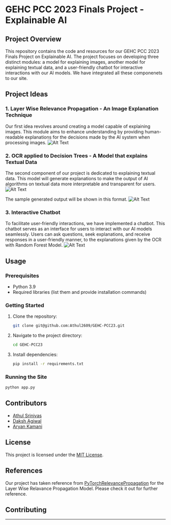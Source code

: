 # GEHC PCC 2023 Finals Project - Explainable AI

## Project Overview
This repository contains the code and resources for our GEHC PCC 2023 Finals Project on Explainable AI. The project focuses on developing three distinct modules: a model for explaining images, another model for explaining textual data, and a user-friendly chatbot for interactive interactions with our AI models. We have integrated all these componenets to our site.

## Project Ideas

### 1. Layer Wise Relevance Propagation - An Image Explanation Technique
Our first idea revolves around creating a model capable of explaining images. This module aims to enhance understanding by providing human-readable explanations for the decisions made by the AI system when processing images.
![Alt Text](https://private-user-images.githubusercontent.com/111687365/272556366-961cb52a-64a5-466a-94eb-918047442d84.png?jwt=eyJhbGciOiJIUzI1NiIsInR5cCI6IkpXVCJ9.eyJpc3MiOiJnaXRodWIuY29tIiwiYXVkIjoicmF3LmdpdGh1YnVzZXJjb250ZW50LmNvbSIsImtleSI6ImtleTEiLCJleHAiOjE2OTY0MTg4NzEsIm5iZiI6MTY5NjQxODU3MSwicGF0aCI6Ii8xMTE2ODczNjUvMjcyNTU2MzY2LTk2MWNiNTJhLTY0YTUtNDY2YS05NGViLTkxODA0NzQ0MmQ4NC5wbmc_WC1BbXotQWxnb3JpdGhtPUFXUzQtSE1BQy1TSEEyNTYmWC1BbXotQ3JlZGVudGlhbD1BS0lBSVdOSllBWDRDU1ZFSDUzQSUyRjIwMjMxMDA0JTJGdXMtZWFzdC0xJTJGczMlMkZhd3M0X3JlcXVlc3QmWC1BbXotRGF0ZT0yMDIzMTAwNFQxMTIyNTFaJlgtQW16LUV4cGlyZXM9MzAwJlgtQW16LVNpZ25hdHVyZT01NTM0OWEzOGIzY2UxNWJmMjRiNmEyODRlMTc2MGYyYjg1NTA4N2ExZGZlYTk1ZTA5YTAwZGE1ZWU4ODNjMWY2JlgtQW16LVNpZ25lZEhlYWRlcnM9aG9zdCZhY3Rvcl9pZD0wJmtleV9pZD0wJnJlcG9faWQ9MCJ9.Fdibf2XH99_sXZ3rEIX0CILzEQAQkwCvQnp4uTCVgA8)

### 2. OCR applied to Decision Trees - A Model that explains Textual Data
The second component of our project is dedicated to explaining textual data. This model will generate explanations to make the output of AI algorithms on textual data more interpretable and transparent for users.
![Alt Text](https://private-user-images.githubusercontent.com/111687365/272557286-3980b16e-3e88-4eb4-8cf6-26eaa4ac0751.png?jwt=eyJhbGciOiJIUzI1NiIsInR5cCI6IkpXVCJ9.eyJpc3MiOiJnaXRodWIuY29tIiwiYXVkIjoicmF3LmdpdGh1YnVzZXJjb250ZW50LmNvbSIsImtleSI6ImtleTEiLCJleHAiOjE2OTY0MTg5NjEsIm5iZiI6MTY5NjQxODY2MSwicGF0aCI6Ii8xMTE2ODczNjUvMjcyNTU3Mjg2LTM5ODBiMTZlLTNlODgtNGViNC04Y2Y2LTI2ZWFhNGFjMDc1MS5wbmc_WC1BbXotQWxnb3JpdGhtPUFXUzQtSE1BQy1TSEEyNTYmWC1BbXotQ3JlZGVudGlhbD1BS0lBSVdOSllBWDRDU1ZFSDUzQSUyRjIwMjMxMDA0JTJGdXMtZWFzdC0xJTJGczMlMkZhd3M0X3JlcXVlc3QmWC1BbXotRGF0ZT0yMDIzMTAwNFQxMTI0MjFaJlgtQW16LUV4cGlyZXM9MzAwJlgtQW16LVNpZ25hdHVyZT00NGRiNTQ4OTEzMWZlMzk1YzBiN2QzMTg0YmZiZGNlYmMwZGI5YTY2MWFjYjIyOWNkMGY1YWIyZDI3ZTU5MjI0JlgtQW16LVNpZ25lZEhlYWRlcnM9aG9zdCZhY3Rvcl9pZD0wJmtleV9pZD0wJnJlcG9faWQ9MCJ9.Q7Hpn6M8xlLv_tl4FkJG9dXvEK5U2NNBg3J4eO9_0YE)

The sample generated output will be shown in this format.
![Alt Text](https://private-user-images.githubusercontent.com/111687365/272557509-f0a3247d-b2bf-4be8-97a2-8ec2c70e603e.png?jwt=eyJhbGciOiJIUzI1NiIsInR5cCI6IkpXVCJ9.eyJpc3MiOiJnaXRodWIuY29tIiwiYXVkIjoicmF3LmdpdGh1YnVzZXJjb250ZW50LmNvbSIsImtleSI6ImtleTEiLCJleHAiOjE2OTY0MTg5OTgsIm5iZiI6MTY5NjQxODY5OCwicGF0aCI6Ii8xMTE2ODczNjUvMjcyNTU3NTA5LWYwYTMyNDdkLWIyYmYtNGJlOC05N2EyLThlYzJjNzBlNjAzZS5wbmc_WC1BbXotQWxnb3JpdGhtPUFXUzQtSE1BQy1TSEEyNTYmWC1BbXotQ3JlZGVudGlhbD1BS0lBSVdOSllBWDRDU1ZFSDUzQSUyRjIwMjMxMDA0JTJGdXMtZWFzdC0xJTJGczMlMkZhd3M0X3JlcXVlc3QmWC1BbXotRGF0ZT0yMDIzMTAwNFQxMTI0NThaJlgtQW16LUV4cGlyZXM9MzAwJlgtQW16LVNpZ25hdHVyZT01MTdjOWUzNGM5ZDNkZGQ3ZWIwY2JhNDcwNjI4YzEyZDkwMzMzYTliZmY0ZjhhYjI5NjliYmU2ZGZhMjQwOTdlJlgtQW16LVNpZ25lZEhlYWRlcnM9aG9zdCZhY3Rvcl9pZD0wJmtleV9pZD0wJnJlcG9faWQ9MCJ9.5ZUyFHpLXMaULiXSRAWyM_hj7_Tpq3ksycgtg-m3-wc)

### 3. Interactive Chatbot
To facilitate user-friendly interactions, we have implemented a chatbot. This chatbot serves as an interface for users to interact with our AI models seamlessly. Users can ask questions, seek explanations, and receive responses in a user-friendly manner, to the explanations given by the OCR with Random Forest Model.
![Alt Text](https://private-user-images.githubusercontent.com/111687365/272555638-12164b56-10d1-4391-8489-b95da9da0419.png?jwt=eyJhbGciOiJIUzI1NiIsInR5cCI6IkpXVCJ9.eyJpc3MiOiJnaXRodWIuY29tIiwiYXVkIjoicmF3LmdpdGh1YnVzZXJjb250ZW50LmNvbSIsImtleSI6ImtleTEiLCJleHAiOjE2OTY0MTg0MzgsIm5iZiI6MTY5NjQxODEzOCwicGF0aCI6Ii8xMTE2ODczNjUvMjcyNTU1NjM4LTEyMTY0YjU2LTEwZDEtNDM5MS04NDg5LWI5NWRhOWRhMDQxOS5wbmc_WC1BbXotQWxnb3JpdGhtPUFXUzQtSE1BQy1TSEEyNTYmWC1BbXotQ3JlZGVudGlhbD1BS0lBSVdOSllBWDRDU1ZFSDUzQSUyRjIwMjMxMDA0JTJGdXMtZWFzdC0xJTJGczMlMkZhd3M0X3JlcXVlc3QmWC1BbXotRGF0ZT0yMDIzMTAwNFQxMTE1MzhaJlgtQW16LUV4cGlyZXM9MzAwJlgtQW16LVNpZ25hdHVyZT00OWQ4ZWI5NTY1Nzg2OTliODlhOGUwNTJiN2M2MTA0YmRmZDU4NGJiZDkwNGE0NmMxNTNmNmIyMWZjZTMzMjk1JlgtQW16LVNpZ25lZEhlYWRlcnM9aG9zdCZhY3Rvcl9pZD0wJmtleV9pZD0wJnJlcG9faWQ9MCJ9.NXpiUjkJ31ZvCJyF_nqG_7xJ4qnCJf9QkoDPw8j7SXA)

## Usage

### Prerequisites
- Python 3.9
- Required libraries (list them and provide installation commands)

### Getting Started
1. Clone the repository: 
   ```sh
   git clone git@github.com:Athul2609/GEHC-PCC23.git
   ```
2. Navigate to the project directory:
   ```sh
   cd GEHC-PCC23
   ```
3. Install dependencies:
   ```sh
   pip install -r requirements.txt
   ```

### Running the Site
   ```sh
   python app.py
   ```

## Contributors
- [Athul Srinivas](https://github.com/your-username)
- [Daksh Agiwal](https://github.com/daksh-025)
- [Aryan Kamani](https://github.com/Kamani1318)

## License
This project is licensed under the [MIT License](LICENSE).

## References
Our project has taken reference from [PyTorchRelevancePropagation](https://github.com/kaifishr/PyTorchRelevancePropagation) for the Layer Wise Relavance Propagation Model. Please check it out for further reference.

## Contributing



---
